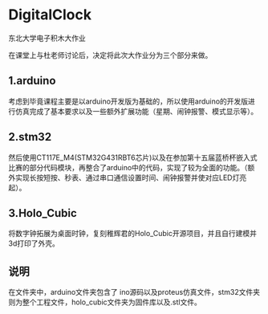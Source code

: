 # DigitalClock
东北大学电子积木大作业<br>

在课堂上与杜老师讨论后，决定将此次大作业分为三个部分来做。<br>
## 1.arduino
考虑到毕竟课程主要是以arduino开发版为基础的，所以使用arduino的开发版进行仿真完成了基本要求以及一些额外扩展功能（星期、闹钟报警、模式显示等）。<br>

## 2.stm32
然后使用CT117E_M4(STM32G431RBT6芯片)以及在参加第十五届蓝桥杯嵌入式比赛的部分代码模块，再整合了arduino中的代码，实现了较为全面的功能。（额外实现长按短按、秒表、通过串口通信设置时间、闹钟报警并使对应LED灯亮起）。<br>

## 3.Holo_Cubic
将数字钟拓展为桌面时钟，复刻稚辉君的Holo_Cubic开源项目，并且自行建模并3d打印了外壳。

## 说明
在文件夹中，arduino文件夹包含了 ino源码以及proteus仿真文件，stm32文件夹则为整个工程文件，holo_cubic文件夹为固件库以及.stl文件。
